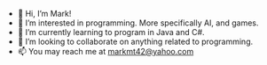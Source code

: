 - 👋 Hi, I’m Mark!
- 👀 I’m interested in programming. More specifically AI, and games.
- 🌱 I’m currently learning to program in Java and C#.
- 💞️ I’m looking to collaborate on anything related to programming.
- 📫 You may reach me at markmt42@yahoo.com

<!---
MarkMT42/MarkMT42 is a ✨ special ✨ repository because its `README.md` (this file) appears on your GitHub profile.
You can click the Preview link to take a look at your changes.
--->
